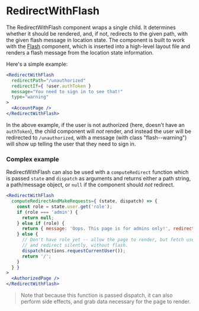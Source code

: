 # RedirectWithFlash

The RedirectWithFlash component wraps a single child. It determines whether it should be rendered, and, if not, redirects to the given path, with the given flash message in location state. The component is built to work with the [Flash](../Flash) component, which is inserted into a high-level layout file and renders a flash message from the location state information.

Here's a simple example:

```jsx
<RedirectWithFlash
  redirectPath="/unauthorized"
  redirectIf={ !user.authToken }
  message="You need to sign in to see that!"
  type="warning"
>
  <AccountPage />
</RedirectWithFlash>
```

In the above example, if the user is not authorized (here, doesn't have an `authToken`), the child component will *not* render, and instead the user will be redirected to `/unauthorized`, with a message (with class "flash--warning") will show up telling the user that they need to sign in.

### Complex example

RedirectWithFlash can also be used with a `computeRedirect` function which is passed `state` and `dispatch` as arguments and returns either a path string, a path/message object, or `null` if the component should *not* redirect.

```jsx
<RedirectWithFlash
  computeRedirectAndMakeRequests={ (state, dispatch) => {
    const role = state.user.get('role');
    if (role === 'admin') {
      return null;
    } else if (role) {
      return { message: 'Oops. This page is for admins only!', redirectPath: '/', type: 'warning' };
    } else {
      // Don't have role yet -- allow the page to render, but fetch user info
      // and redirect silently, without flash.
      dispatch(actions.requestCurrentUser());
      return '/';
    }
  } }
>
  <AuthorizedPage />
</RedirectWithFlash>
```

> Note that because this function is passed dispatch, it can also perform side effects, and grab data necessary for the page to render.